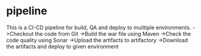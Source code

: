 # pipeline

This is a CI-CD pipeline for build, QA and deploy to muiltiple environments. ->Checkout the code from Git ->Build the war file using Maven ->Check the code quality using Sonar ->Upload the artifacts to artifactory ->Download the artifacts and deploy to given environment